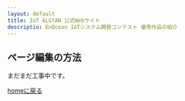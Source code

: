 ```yaml
---
layout: default
title: IoT ALGYAN 公式Webサイト
descriptio: EnOcean IoTシステム開発コンテスト 優秀作品の紹介
---
```


<style>
  .btn {
    display: none;
  }
</style>

## ページ編集の方法

まだまだ工事中です。

[homeに戻る](../index)

